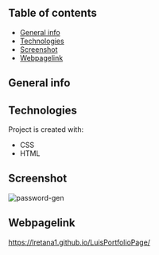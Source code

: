 ## Table of contents
* [General info](#general-info)
* [Technologies](#technologies)
* [Screenshot](#screenshot)
* [Webpagelink](#Webpagelink)

## General info


	
## Technologies
Project is created with:
* CSS
* HTML

## Screenshot
![password-gen](images/pw-gen-proj.png?raw=true)

## Webpagelink
https://lretana1.github.io/LuisPortfolioPage/
